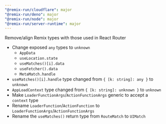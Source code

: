 ```yaml
---
"@remix-run/cloudflare": major
"@remix-run/deno": major
"@remix-run/node": major
"@remix-run/server-runtime": major
---
```


Remove/align Remix types with those used in React Router

* Change exposed `any` types to `unknown`
  * `AppData`
  * `useLocation.state`
  * `useMatches()[i].data`
  * `useFetcher().data`
  * `MetaMatch.handle`
* `useMatches()[i].handle` type changed from `{ [k: string]: any }` to `unknown`
* `AppLoadContext` type changed from `{ [k: string]: unknown }` to `unknown`
* Make `LoaderFunctionArgs`/`ActionFunctionArgs` generic to accept a `context` type
* Rename `LoaderFunction`/`ActionFunction` to `LoaderFunctionArgs`/`ActionFunctionArgs`
* Rename the `useMatches()` return type from `RouteMatch` to `UIMatch`
